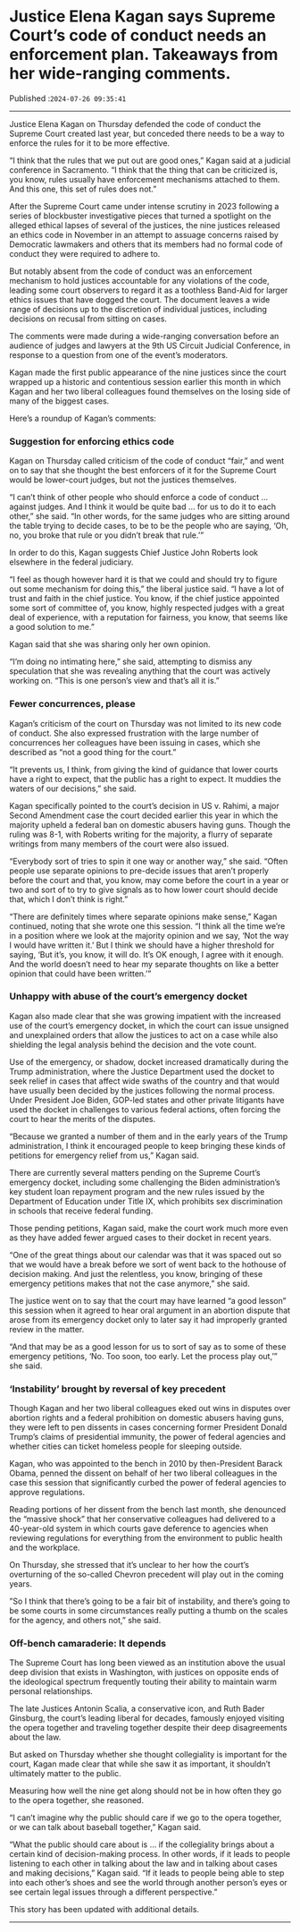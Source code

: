 # Justice Elena Kagan says Supreme Court’s code of conduct needs an enforcement plan. Takeaways from her wide-ranging comments.

Published :`2024-07-26 09:35:41`

---

Justice Elena Kagan on Thursday defended the code of conduct the Supreme Court created last year, but conceded there needs to be a way to enforce the rules for it to be more effective.

“I think that the rules that we put out are good ones,” Kagan said at a judicial conference in Sacramento. “I think that the thing that can be criticized is, you know, rules usually have enforcement mechanisms attached to them. And this one, this set of rules does not.”

After the Supreme Court came under intense scrutiny in 2023 following a series of blockbuster investigative pieces that turned a spotlight on the alleged ethical lapses of several of the justices, the nine justices released an ethics code in November in an attempt to assuage concerns raised by Democratic lawmakers and others that its members had no formal code of conduct they were required to adhere to.

But notably absent from the code of conduct was an enforcement mechanism to hold justices accountable for any violations of the code, leading some court observers to regard it as a toothless Band-Aid for larger ethics issues that have dogged the court. The document leaves a wide range of decisions up to the discretion of individual justices, including decisions on recusal from sitting on cases.

The comments were made during a wide-ranging conversation before an audience of judges and lawyers at the 9th US Circuit Judicial Conference, in response to a question from one of the event’s moderators.

Kagan made the first public appearance of the nine justices since the court wrapped up a historic and contentious session earlier this month in which Kagan and her two liberal colleagues found themselves on the losing side of many of the biggest cases.

Here’s a roundup of Kagan’s comments:

### Suggestion for enforcing ethics code

Kagan on Thursday called criticism of the code of conduct “fair,” and went on to say that she thought the best enforcers of it for the Supreme Court would be lower-court judges, but not the justices themselves.

“I can’t think of other people who should enforce a code of conduct … against judges. And I think it would be quite bad … for us to do it to each other,” she said. “In other words, for the same judges who are sitting around the table trying to decide cases, to be to be the people who are saying, ‘Oh, no, you broke that rule or you didn’t break that rule.’”

In order to do this, Kagan suggests Chief Justice John Roberts look elsewhere in the federal judiciary.

“I feel as though however hard it is that we could and should try to figure out some mechanism for doing this,” the liberal justice said. “I have a lot of trust and faith in the chief justice. You know, if the chief justice appointed some sort of committee of, you know, highly respected judges with a great deal of experience, with a reputation for fairness, you know, that seems like a good solution to me.”

Kagan said that she was sharing only her own opinion.

“I’m doing no intimating here,” she said, attempting to dismiss any speculation that she was revealing anything that the court was actively working on. “This is one person’s view and that’s all it is.”

### Fewer concurrences, please

Kagan’s criticism of the court on Thursday was not limited to its new code of conduct. She also expressed frustration with the large number of concurrences her colleagues have been issuing in cases, which she described as “not a good thing for the court.”

“It prevents us, I think, from giving the kind of guidance that lower courts have a right to expect, that the public has a right to expect. It muddies the waters of our decisions,” she said.

Kagan specifically pointed to the court’s decision in US v. Rahimi, a major Second Amendment case the court decided earlier this year in which the majority upheld a federal ban on domestic abusers having guns. Though the ruling was 8-1, with Roberts writing for the majority, a flurry of separate writings from many members of the court were also issued.

“Everybody sort of tries to spin it one way or another way,” she said. “Often people use separate opinions to pre-decide issues that aren’t properly before the court and that, you know, may come before the court in a year or two and sort of to try to give signals as to how lower court should decide that, which I don’t think is right.”

“There are definitely times where separate opinions make sense,” Kagan continued, noting that she wrote one this session. “I think all the time we’re in a position where we look at the majority opinion and we say, ‘Not the way I would have written it.’ But I think we should have a higher threshold for saying, ‘But it’s, you know, it will do. It’s OK enough, I agree with it enough. And the world doesn’t need to hear my separate thoughts on like a better opinion that could have been written.’”

### Unhappy with abuse of the court’s emergency docket

Kagan also made clear that she was growing impatient with the increased use of the court’s emergency docket, in which the court can issue unsigned and unexplained orders that allow the justices to act on a case while also shielding the legal analysis behind the decision and the vote count.

Use of the emergency, or shadow, docket increased dramatically during the Trump administration, where the Justice Department used the docket to seek relief in cases that affect wide swaths of the country and that would have usually been decided by the justices following the normal process. Under President Joe Biden, GOP-led states and other private litigants have used the docket in challenges to various federal actions, often forcing the court to hear the merits of the disputes.

“Because we granted a number of them and in the early years of the Trump administration, I think it encouraged people to keep bringing these kinds of petitions for emergency relief from us,” Kagan said.

There are currently several matters pending on the Supreme Court’s emergency docket, including some challenging the Biden administration’s key student loan repayment program and the new rules issued by the Department of Education under Title IX, which prohibits sex discrimination in schools that receive federal funding.

Those pending petitions, Kagan said, make the court work much more even as they have added fewer argued cases to their docket in recent years.

“One of the great things about our calendar was that it was spaced out so that we would have a break before we sort of went back to the hothouse of decision making. And just the relentless, you know, bringing of these emergency petitions makes that not the case anymore,” she said.

The justice went on to say that the court may have learned “a good lesson” this session when it agreed to hear oral argument in an abortion dispute that arose from its emergency docket only to later say it had improperly granted review in the matter.

“And that may be as a good lesson for us to sort of say as to some of these emergency petitions, ‘No. Too soon, too early. Let the process play out,’” she said.

### ‘Instability’ brought by reversal of key precedent

Though Kagan and her two liberal colleagues eked out wins in disputes over abortion rights and a federal prohibition on domestic abusers having guns, they were left to pen dissents in cases concerning former President Donald Trump’s claims of presidential immunity, the power of federal agencies and whether cities can ticket homeless people for sleeping outside.

Kagan, who was appointed to the bench in 2010 by then-President Barack Obama, penned the dissent on behalf of her two liberal colleagues in the case this session that significantly curbed the power of federal agencies to approve regulations.

Reading portions of her dissent from the bench last month, she denounced the “massive shock” that her conservative colleagues had delivered to a 40-year-old system in which courts gave deference to agencies when reviewing regulations for everything from the environment to public health and the workplace.

On Thursday, she stressed that it’s unclear to her how the court’s overturning of the so-called Chevron precedent will play out in the coming years.

”So I think that there’s going to be a fair bit of instability, and there’s going to be some courts in some circumstances really putting a thumb on the scales for the agency, and others not,” she said.

### Off-bench camaraderie: It depends

The Supreme Court has long been viewed as an institution above the usual deep division that exists in Washington, with justices on opposite ends of the ideological spectrum frequently touting their ability to maintain warm personal relationships.

The late Justices Antonin Scalia, a conservative icon, and Ruth Bader Ginsburg, the court’s leading liberal for decades, famously enjoyed visiting the opera together and traveling together despite their deep disagreements about the law.

But asked on Thursday whether she thought collegiality is important for the court, Kagan made clear that while she saw it as important, it shouldn’t ultimately matter to the public.

Measuring how well the nine get along should not be in how often they go to the opera together, she reasoned.

“I can’t imagine why the public should care if we go to the opera together, or we can talk about baseball together,” Kagan said.

“What the public should care about is … if the collegiality brings about a certain kind of decision-making process. In other words, if it leads to people listening to each other in talking about the law and in talking about cases and making decisions,” Kagan said. “If it leads to people being able to step into each other’s shoes and see the world through another person’s eyes or see certain legal issues through a different perspective.”

This story has been updated with additional details.

---

